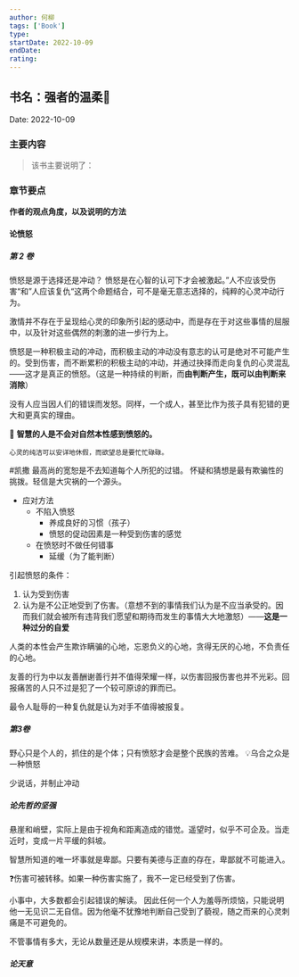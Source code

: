 ```yaml
---
author: 何柳
tags: ['Book']
type:
startDate: 2022-10-09
endDate:
rating:
---
```


## 书名：强者的温柔📖

Date: 2022-10-09

### 主要内容
> 该书主要说明了：

### 章节要点
**作者的观点角度，以及说明的方法**
#### 论愤怒

##### 第 2 卷
愤怒是源于选择还是冲动？
愤怒是在心智的认可下才会被激起。”人不应该受伤害“和”人应该复仇“这两个命题结合，可不是毫无意志选择的，纯粹的心灵冲动行为。

激情并不存在于呈现给心灵的印象所引起的感动中，而是存在于对这些事情的屈服中，以及针对这些偶然的刺激的进一步行为上。

愤怒是一种积极主动的冲动，而积极主动的冲动没有意志的认可是绝对不可能产生的。受到伤害，而不断累积的积极主动的冲动，并通过抉择而走向复仇的心灵混乱——这才是真正的愤怒。（这是一种持续的判断，而**由判断产生，既可以由判断来消除**）

没有人应当因人们的错误而发怒。同样，一个成人，甚至比作为孩子具有犯错的更大和更真实的理由。

🔴 **智慧的人是不会对自然本性感到愤怒的。**

    心灵的纯洁可以安详地休假，而欲望总是要忙忙碌碌。

#凯撒 最高尚的宽恕是不去知道每个人所犯的过错。
怀疑和猜想是最有欺骗性的挑拨。轻信是大灾祸的一个源头。

- 应对方法
    - 不陷入愤怒
        - 养成良好的习惯（孩子）
        - 愤怒的促动因素是一种受到伤害的感觉
    - 在愤怒时不做任何错事
        - 延缓（为了能判断）

引起愤怒的条件：
1.  认为受到伤害
2.  认为是不公正地受到了伤害。（意想不到的事情我们认为是不应当承受的。因而我们就会被所有违背我们愿望和期待而发生的事情大大地激怒）——**这是一种过分的自爱**

人类的本性会产生欺诈瞒骗的心地，忘恩负义的心地，贪得无厌的心地，不负责任的心地。

友善的行为中以友善酬谢善行并不值得荣耀一样，以伤害回报伤害也并不光彩。回报痛苦的人只不过是犯了一个较可原谅的罪而已。

最令人耻辱的一种复仇就是认为对手不值得被报复。


##### 第3卷
野心只是个人的，抓住的是个体；只有愤怒才会是整个民族的苦难。
💡乌合之众是一种愤怒

少说话，并制止冲动

##### 论先哲的坚强
悬崖和峭壁，实际上是由于视角和距离造成的错觉。遥望时，似乎不可企及。当走近时，变成一片平缓的斜坡。 

智慧所知道的唯一坏事就是卑鄙。只要有美德与正直的存在，卑鄙就不可能进入。

❓伤害可被转移。如果一种伤害实施了，我不一定已经受到了伤害。


小事中，大多数都会引起错误的解读。
因此任何一个人为羞辱所烦恼，只能说明他一无见识二无自信。因为他毫不犹豫地判断自己受到了藐视，随之而来的心灵刺痛是不可避免的。

不管事情有多大，无论从数量还是从规模来讲，本质是一样的。












##### 论天意
